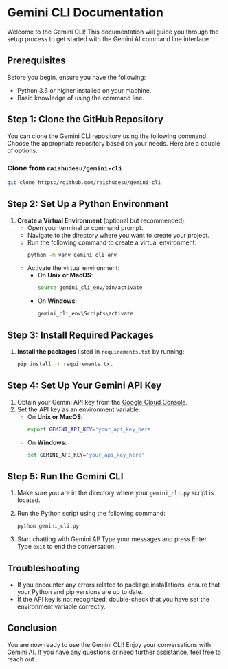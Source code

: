 # Gemini CLI Documentation

Welcome to the Gemini CLI! This documentation will guide you through the setup process to get started with the Gemini AI command line interface.

## Prerequisites

Before you begin, ensure you have the following:

- Python 3.6 or higher installed on your machine.
- Basic knowledge of using the command line.

## Step 1: Clone the GitHub Repository

You can clone the Gemini CLI repository using the following command. Choose the appropriate repository based on your needs. Here are a couple of options:

### Clone from `raishudesu/gemini-cli`

```bash
git clone https://github.com/raishudesu/gemini-cli
```

## Step 2: Set Up a Python Environment

1. **Create a Virtual Environment** (optional but recommended):
   - Open your terminal or command prompt.
   - Navigate to the directory where you want to create your project.
   - Run the following command to create a virtual environment:
     ```bash
     python -m venv gemini_cli_env
     ```
   - Activate the virtual environment:
     - On **Unix or MacOS**:
       ```bash
       source gemini_cli_env/bin/activate
       ```
     - On **Windows**:
       ```bash
       gemini_cli_env\Scripts\activate
       ```

## Step 3: Install Required Packages

1. **Install the packages** listed in `requirements.txt` by running:
   ```bash
   pip install -r requirements.txt
   ```

## Step 4: Set Up Your Gemini API Key

1. Obtain your Gemini API key from the [Google Cloud Console](https://console.cloud.google.com/).
2. Set the API key as an environment variable:
   - On **Unix or MacOS**:
     ```bash
     export GEMINI_API_KEY='your_api_key_here'
     ```
   - On **Windows**:
     ```bash
     set GEMINI_API_KEY='your_api_key_here'
     ```

## Step 5: Run the Gemini CLI

1. Make sure you are in the directory where your `gemini_cli.py` script is located.
2. Run the Python script using the following command:

   ```bash
   python gemini_cli.py
   ```

3. Start chatting with Gemini AI! Type your messages and press Enter. Type `exit` to end the conversation.

## Troubleshooting

- If you encounter any errors related to package installations, ensure that your Python and pip versions are up to date.
- If the API key is not recognized, double-check that you have set the environment variable correctly.

## Conclusion

You are now ready to use the Gemini CLI! Enjoy your conversations with Gemini AI. If you have any questions or need further assistance, feel free to reach out.
